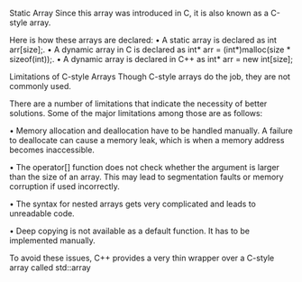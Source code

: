 Static Array
Since this array was introduced in C, it is also known as a C-style array.

Here is how these arrays are declared:
• A static array is declared as
    int arr[size];.
• A dynamic array in C is declared as
    int* arr = (int*)malloc(size * sizeof(int));.
• A dynamic array is declared in C++ as
    int* arr = new int[size];




Limitations of C-style Arrays
Though C-style arrays do the job, they are not commonly used.

There are a number of limitations that indicate the necessity of better solutions. Some of the major limitations among those are as follows:

• Memory allocation and deallocation have to be handled manually. A failure to deallocate can cause a memory leak, which is when a memory address becomes inaccessible.

• The operator[] function does not check whether the argument is larger than the size of an array. This may lead to segmentation faults or memory corruption if used incorrectly.

• The syntax for nested arrays gets very complicated and leads to unreadable code.

• Deep copying is not available as a default function. It has to be implemented manually.

To avoid these issues, C++ provides a very thin wrapper over a C-style array called std::array
